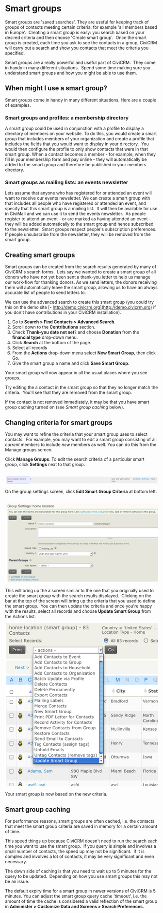 Smart groups
============

Smart groups are 'saved searches'. They are useful for keeping track of
groups of contacts meeting certain criteria, for example 'all members
based in Europe'.  Creating a smart group is easy: you search based on
your desired criteria and then choose 'Create smart group'.  Once the
smart group is created, each time you ask to see the contacts in a
group, CiviCRM will carry out a search and show you contacts that meet
the criteria you specified.

Smart groups are a really powerful and useful part of CiviCRM.  They
come in handy in many different situations.  Spend some time making sure
you understand smart groups and how you might be able to use them.

When might I use a smart group?
-------------------------------

Smart groups come in handy in many different situations. Here are a
couple of examples.

### Smart groups and profiles: a membership directory 

A smart group could be used in conjunction with a profile to display a
directory of members on your website. To do this, you would create a
smart group that includes members of your organization and create a
profile that includes the fields that you would want to display in your
directory.  You would then configure the profile to only show contacts
that were in that smart group. When a contact becomes a member - for
example, when they fill in your membership form and pay online - they
will automatically be added to the smart group and therefore be
published in your members directory.

### Smart groups as mailing lists: an events newsletter 

Lets assume that anyone who has registered for or attended an event will
want to receive our events newsletter. We can create a smart group with
that includes all people who have registered or attended an event, and
specify that this smart group is a mailing list.  It will then be
available for use in CiviMail and we can use it to send the events
newsletter.  As people register to attend an event - or are marked as
having attended an event - they will be added automatically to the smart
group and hence subscribed to the newsletter.  Smart groups respect
people's subscription preferences.  If people unsubscribe from the
newsletter, they will be removed from the smart group. 

Creating smart groups
---------------------

Smart groups can be created from the search results generated by many of
CiviCRM's search forms.  Lets say we wanted to create a smart group of
all donors who have not yet been sent a thank-you letter to help us
manage our work-flow for thanking donors. As we send letters, the donors
receiving them will automatically leave the smart group, allowing us to
have an always accurate list of people to send letters to.

We can use the advanced search to create this smart group (you could try
this on the demo site [-
http://demo.civicrm.org](http://demo.civicrm.org) if you don't have
contributions in your CiviCRM installation).

1.  Go to **Search > Find Contacts > Advanced Search**.
2.  Scroll down to the **Contributions** section. 
3.  Check **Thank-you date not set**? and choose **Donation** from the
    **financial type** drop-down menu.
4.  Click **Search** at the bottom of the page. 
5.  Select all records
6.  From the **Actions** drop-down menu select **New Smart Group**, then
    click Go.
7.  Give the smart group a name and click **Save Smart Group**.

Your smart group will now appear in all the usual places where you see
groups.

Try editing the a contact in the smart group so that they no longer
match the criteria.  You'll see that they are removed from the smart
group.

If the contact is not removed immediately, it may be that you have smart
group caching turned on (see *Smart group caching* below).

Changing criteria for smart groups
----------------------------------

You may want to refine the criteria that your smart group uses to select
contacts.  For example, you may want to edit a smart group consisting of
all *current* members to include *new* members as well. You can do this
from the Manage groups screen.

Click **Manage Groups**. To edit the search criteria of a particular
smart group, click **Settings** next to that group.


 ![](/images/Groups&tags_updatecriteria_1.png)

On the group settings screen, click **Edit Smart Group Criteria** at
bottom left.

  ![](/images/Groups&tags_edit%20Smart%20Group%20criteria.png)

This will bring up the a screen similar to the one that you originally
used to create the smart group with the search results displayed. 
Clicking on the bar at the top of the screen will bring up the criteria
that you used to define the smart group.  You can then update the
criteria and once you're happy with the results, select all records and
choose **Update Smart Group** from the Actions list.

![](/images/Groups&tags_actions%20Update.png) 

Your smart group is now based on the new criteria.

Smart group caching
-------------------

For performance reasons, smart groups are often cached, i.e. the
contacts that meet the smart group criteria are saved in memory for a
certain amount of time.

This speed things up because CiviCRM doesn't need to run the search each
time you want to use the smart group.  If you query is simple and
involves a small number of contacts, the speed up may not be
significant.  If it is complex and involves a lot of contacts, it may be
very significant and even necessary. 

The down side of caching is that you need to wait up to 5 minutes for
the query to be updated.  Depending on how you use smart groups this may
not be an issue.

The default expiry time for a smart group in newer versions of CiviCRM
is 5 minutes. You can adjust the smart group query cache 'timeout', i.e.
the amount of time the cache is considered a valid reflection of the
smart group in **Administer > Customize Data and Screens > Search
Preferences**.


